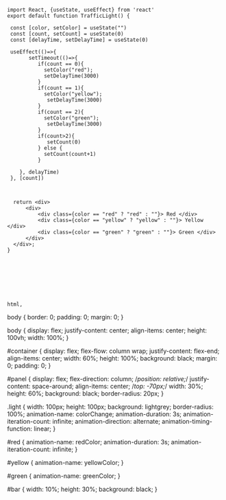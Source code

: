 
    
    import React, {useState, useEffect} from 'react'
    export default function TrafficLight() {
     
     const [color, setColor] = useState("")
     const [count, setCount] = useState(0)
     const [delayTime, setDelayTime] = useState(0)
    
     useEffect(()=>{                
           setTimeout(()=>{    
              if(count == 0){
                setColor("red");
                setDelayTime(3000)            
              }  
              if(count == 1){
                setColor("yellow");
                 setDelayTime(3000) 
              }  
              if(count == 2){
                setColor("green");
                 setDelayTime(3000) 
              } 
              if(count>2){
                 setCount(0)
              } else {
                setCount(count+1)
              }
              
        }, delayTime)
     }, [count])
    
    
    
      return <div>
          <div> 
              <div class={color == "red" ? "red" : ""}> Red </div>
              <div class={color == "yellow" ? "yellow" : ""}> Yellow </div>
              <div class={color == "green" ? "green" : ""}> Green </div>
          </div>
      </div>;
    }








    html,
body {
  border: 0;
  padding: 0;
  margin: 0;
}

body {
  display: flex;
  justify-content: center;
  align-items: center;
  height: 100vh;
  width: 100%;
}

#container {
  display: flex;
  flex-flow: column wrap;
  justify-content: flex-end;
  align-items: center;
  width: 60%;
  height: 100%;
  background: black;
  margin: 0;
  padding: 0;
}

#panel {
  display: flex;
  flex-direction: column;
  /*position: relative;*/
  justify-content: space-around;
  align-items: center;
  /*top: -70px;*/
  width: 30%;
  height: 60%;
  background: black;
  border-radius: 20px;
}

.light {
  width: 100px;
  height: 100px;
  background: lightgrey;
  border-radius: 100%;
  animation-name: colorChange;
  animation-duration: 3s;
  animation-iteration-count: infinite;
  animation-direction: alternate;
  animation-timing-function: linear;
}

#red {
  animation-name: redColor;
  animation-duration: 3s;
  animation-iteration-count: infinite;
}

#yellow {
  animation-name: yellowColor;
}

#green {
  animation-name: greenColor;
}

#bar {
  width: 10%;
  height: 30%;
  background: black;
}
